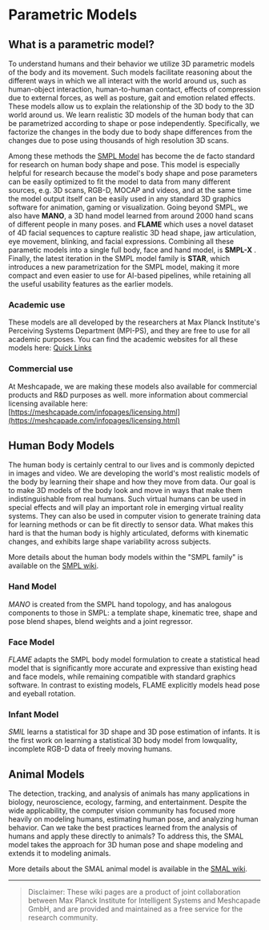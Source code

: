 # Parametric Models

## What is a parametric model?
To understand humans and their behavior we utilize 3D parametric models of the body and its movement. Such models facilitate reasoning about the different ways in which we all interact with the world around us, such as human-object interaction, human-to-human contact, effects of compression due to external forces, as well as posture, gait and emotion related effects. These models allow us to explain the relationship of the 3D body to the 3D world around us. We learn realistic 3D models of the human body that can be parametrized according to shape or pose independently.  Specifically, we factorize the changes in the body due to body shape differences from the changes due to pose using thousands of high resolution 3D scans.  

Among these methods the [SMPL Model](SMPL.md) has become the de facto standard for research on human body shape and pose. This model is especially helpful for research because the model's body shape and pose parameters can be easily optimized to fit the model to data from many different sources, e.g. 3D scans, RGB-D, MOCAP and videos, and at the same time the model output itself can be easily used in any standard 3D graphics software for animation, gaming or visualization. Going beyond SMPL, we also have **MANO**, a 3D hand model learned from around 2000 hand scans of different people in many poses. and **FLAME** which uses a novel dataset of 4D facial sequences to capture realistic 3D head shape, jaw articulation, eye movement, blinking, and facial expressions. Combining all these parametic models into a single full body, face and hand model, is **SMPL-X** . Finally, the latest iteration in the SMPL model family is **STAR**, which introduces a new parametrization for the SMPL model, making it more compact and even easier to use for AI-based pipelines, while retaining all the useful usability features as the earlier models. 

### Academic use 
These models are all developed by the researchers at Max Planck Institute's Perceiving Systems Department (MPI-PS), and they are free to use for all academic purposes. You can find the academic websites for all these models here: 
[Quick Links](quick-links.md) 
 
### Commercial use 
At Meshcapade, we are making these models also available for commercial products and R&D purposes as well. more information about commercial licensing available here:
[https://meshcapade.com/infopages/licensing.html](https://meshcapade.com/infopages/licensing.html) 


## Human Body Models
The human body is certainly central to our lives and is commonly depicted in images and video. We are developing the world's most realistic models of the body by learning their shape and how they move from data.  Our goal is to make 3D models of the body look and move in ways that make them indistinguishable from real humans.  Such virtual humans can be used in special effects and will play an important role in emerging virtual reality systems. They can also be used in computer vision to generate training data for learning methods or can be fit directly to sensor data. What makes this hard is that the human body is highly articulated, deforms with kinematic changes, and exhibits large shape variability across subjects. 

More details about the human body models within the "SMPL family" is available on the [SMPL wiki](SMPL.md).


### Hand Model
*MANO* is created from the SMPL hand topology, and has analogous components to those in SMPL: a template shape, kinematic tree, shape and pose blend shapes, blend weights and a joint regressor.

### Face Model
*FLAME* adapts the SMPL body model formulation to create a statistical head model that is significantly more accurate and expressive than existing head and face models, while remaining compatible with standard graphics software. In contrast to existing models, FLAME explicitly models head pose and eyeball rotation. 

### Infant Model
*SMIL* learns a statistical for 3D shape and 3D pose estimation of infants. It is the first work on learning a statistical 3D body model from lowquality, incomplete RGB-D data of freely moving humans. 


## Animal Models
The detection, tracking, and analysis of animals has many applications in biology, neuroscience, ecology, farming, and entertainment. Despite the wide applicability, the computer vision community has focused more heavily on modeling humans, estimating human pose, and analyzing human behavior. Can we take the best practices learned from the analysis of humans and apply these directly to animals? To address this, the SMAL model takes the approach for 3D human pose and shape modeling and extends it to modeling animals.

More details about the SMAL animal model is available in the [SMAL wiki](SMAL.md).


-----------
> Disclaimer: These wiki pages are a product of joint collaboration between Max Planck Institute for Intelligent Systems and Meshcapade GmbH, and are provided and maintained as a free service for the research community.   